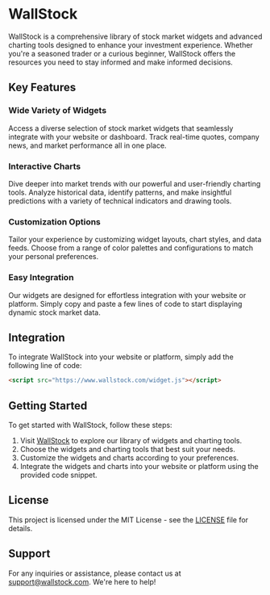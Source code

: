 # WallStock

WallStock is a comprehensive library of stock market widgets and advanced charting tools designed to enhance your investment experience. Whether you're a seasoned trader or a curious beginner, WallStock offers the resources you need to stay informed and make informed decisions.

## Key Features

### Wide Variety of Widgets

Access a diverse selection of stock market widgets that seamlessly integrate with your website or dashboard. Track real-time quotes, company news, and market performance all in one place.

### Interactive Charts

Dive deeper into market trends with our powerful and user-friendly charting tools. Analyze historical data, identify patterns, and make insightful predictions with a variety of technical indicators and drawing tools.

### Customization Options

Tailor your experience by customizing widget layouts, chart styles, and data feeds. Choose from a range of color palettes and configurations to match your personal preferences.

### Easy Integration

Our widgets are designed for effortless integration with your website or platform. Simply copy and paste a few lines of code to start displaying dynamic stock market data.

## Integration

To integrate WallStock into your website or platform, simply add the following line of code:

```html
<script src="https://www.wallstock.com/widget.js"></script>
```

## Getting Started

To get started with WallStock, follow these steps:

1. Visit [WallStock](https://www.wallstock.com) to explore our library of widgets and charting tools.
2. Choose the widgets and charting tools that best suit your needs.
3. Customize the widgets and charts according to your preferences.
4. Integrate the widgets and charts into your website or platform using the provided code snippet.

## License

This project is licensed under the MIT License - see the [LICENSE](LICENSE) file for details.

## Support

For any inquiries or assistance, please contact us at support@wallstock.com. We're here to help!
